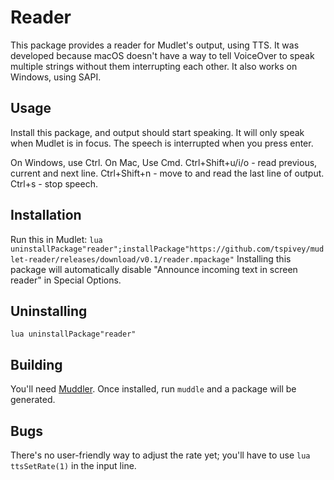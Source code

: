 # Reader
This package provides a reader for Mudlet's output, using TTS.
It was developed because macOS doesn't have a way to tell VoiceOver to speak multiple strings without them interrupting each other.
It also works on Windows, using SAPI.

## Usage
Install this package, and output should start speaking. It will only speak when Mudlet is in focus.
The speech is interrupted when you press enter.

On Windows, use Ctrl. On Mac, Use Cmd.
Ctrl+Shift+u/i/o - read previous, current and next line.
Ctrl+Shift+n - move to and read the last line of output.
Ctrl+s - stop speech.

## Installation
Run this in Mudlet:
```lua uninstallPackage"reader";installPackage"https://github.com/tspivey/mudlet-reader/releases/download/v0.1/reader.mpackage"```
Installing this package will automatically disable "Announce incoming text in screen reader" in Special Options.

## Uninstalling
```lua uninstallPackage"reader"```

## Building
You'll need [Muddler](https://github.com/demonnic/muddler). Once installed, run `muddle` and a package will be generated.

## Bugs
There's no user-friendly way to adjust the rate yet; you'll have to use
`lua ttsSetRate(1)` in the input line.
